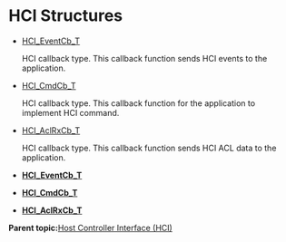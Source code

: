 # HCI Structures

-   [HCI\_EventCb\_T](GUID-E64B9893-602B-4A8E-9F6C-0767278B5A4A.md)

    HCI callback type. This callback function sends HCI events to the application.

-   [HCI\_CmdCb\_T](GUID-E64B9893-602B-4A8E-9F6C-0767278B5A4A.md)

    HCI callback type. This callback function for the application to implement HCI command.

-   [HCI\_AclRxCb\_T](GUID-E64B9893-602B-4A8E-9F6C-0767278B5A4A.md)

    HCI callback type. This callback function sends HCI ACL data to the application.


-   **[HCI\_EventCb\_T](GUID-E64B9893-602B-4A8E-9F6C-0767278B5A4A.md)**  

-   **[HCI\_CmdCb\_T](GUID-27BD37C8-15AC-4FCB-8A69-DEB36DA83396.md)**  

-   **[HCI\_AclRxCb\_T](GUID-3784D6FB-7774-4C25-B665-B75F04CE6444.md)**  


**Parent topic:**[Host Controller Interface \(HCI\)](GUID-14B8CE18-5E39-45E9-B31C-E34937BD51D3.md)

